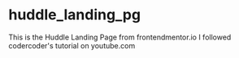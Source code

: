 # huddle_landing_pg

This is the Huddle Landing Page from frontendmentor.io 
I followed codercoder's tutorial on youtube.com 
